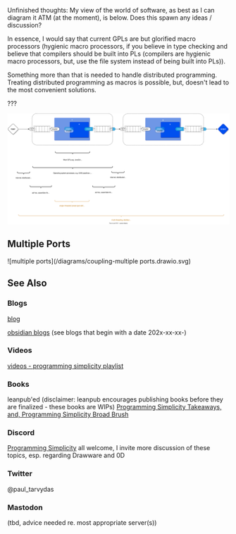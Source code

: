 
Unfinished thoughts: My view of the world of software, as best as I can diagram it ATM (at the moment), is below.  Does this spawn any ideas / discussion?  

In essence, I would say that current GPLs are but glorified macro processors (hygienic macro processors, if you believe in type checking and believe that compilers should be built into PLs (compilers are hygienic macro processors, but, use the file system instead of being built into PLs)).  

Something more than that is needed to handle distributed programming.  Treating distributed programming as macros is possible, but, doesn't lead to the most convenient solutions. 

???

![decoupling](/diagrams/coupling-decoupling.drawio.svg)
## Multiple Ports

![multiple ports](/diagrams/coupling-multiple ports.drawio.svg)

## See Also
### Blogs
[blog](https://guitarvydas.github.io/)

[obsidian blogs](https://publish.obsidian.md/programmingsimplicity) (see blogs that begin with a date 202x-xx-xx-)
### Videos
[videos - programming simplicity playlist](https://www.youtube.com/@programmingsimplicity2980)
### Books
leanpub'ed (disclaimer: leanpub encourages publishing books before they are finalized - these books are WIPs)
[Programming Simplicity Takeaways, and, Programming Simplicity Broad Brush](https://leanpub.com/u/paul-tarvydas)
### Discord

[Programming Simplicity](https://discord.gg/WJvxSpz8p8) all welcome, I invite more discussion of these topics, esp. regarding Drawware and 0D
### Twitter
@paul_tarvydas
### Mastodon
(tbd, advice needed re. most appropriate server(s))

<script src="https://utteranc.es/client.js" 
        repo="guitarvydas/guitarvydas.github.io" 
        issue-term="pathname" 
        theme="github-light" 
        crossorigin="anonymous" 
        async> 
</script> 
